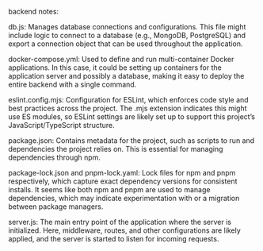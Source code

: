 

backend notes:

db.js: Manages database connections and configurations. This file might include logic to connect to a database (e.g., MongoDB, PostgreSQL) and export a connection object that can be used throughout the application.

docker-compose.yml: Used to define and run multi-container Docker applications. In this case, it could be setting up containers for the application server and possibly a database, making it easy to deploy the entire backend with a single command.

eslint.config.mjs: Configuration for ESLint, which enforces code style and best practices across the project. The .mjs extension indicates this might use ES modules, so ESLint settings are likely set up to support this project’s JavaScript/TypeScript structure.

package.json: Contains metadata for the project, such as scripts to run and dependencies the project relies on. This is essential for managing dependencies through npm.

package-lock.json and pnpm-lock.yaml: Lock files for npm and pnpm respectively, which capture exact dependency versions for consistent installs. It seems like both npm and pnpm are used to manage dependencies, which may indicate experimentation with or a migration between package managers.

server.js: The main entry point of the application where the server is initialized. Here, middleware, routes, and other configurations are likely applied, and the server is started to listen for incoming requests.
